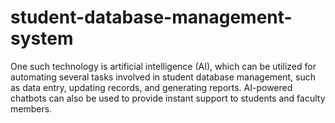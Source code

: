 # student-database-management-system
One such technology is artificial intelligence (AI), which can be utilized for automating several tasks involved in student database management, such as data entry, updating records, and generating reports. AI-powered chatbots can also be used to provide instant support to students and faculty members.
